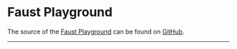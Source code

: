 # Faust Playground

The source of the [Faust Playground](../tools/playground) can be found on 
[GitHub](https://github.com/grame-cncm/faustplayground).

---
